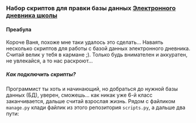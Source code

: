 ### Набор скриптов для правки базы данных [Электронного дневника школы](https://github.com/devmanorg/e-diary/tree/master)


#### Преабула
Короче Ваня, похоже мне таки удалось это сделать... Наваять несколько скриптов для работы с базой данных электронного дневника.
Считай велик у тебя в кармане ;). Только будь внимателен и аккуратен, не увлекайся, а то нас раскроют... 

##### Как подключить скрипты?
Программист ты хоть и начинающий, но добраться до нужной базы данных (БД), уверен, сможешь... 
как никак уже 6-й класс заканчивается, дальше считай взрослая жизнь. Рядом с файликом `manage.py` клади файлик из этого репозитория `scripts.py`, а дальше два пути: 

